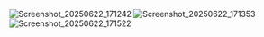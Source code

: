 ![Screenshot_20250622_171242](https://github.com/user-attachments/assets/b044053e-7332-4b26-8a24-fffe41b9593b)
![Screenshot_20250622_171353](https://github.com/user-attachments/assets/bd36863c-e392-418e-97ac-1edbf0c19db9)
![Screenshot_20250622_171522](https://github.com/user-attachments/assets/7d037dc3-7193-40ac-8caa-8e1c02c423b4)
